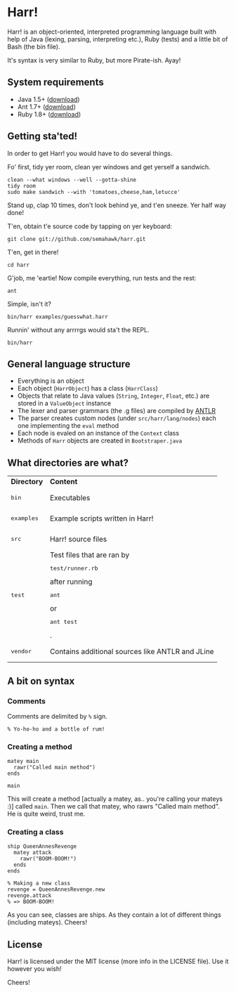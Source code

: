 Harr!
=====

Harr! is an object-oriented, interpreted programming language built with help of Java (lexing, parsing, interpreting etc.), Ruby (tests) and a little bit of Bash (the bin file).

It's syntax is very similar to Ruby, but more Pirate-ish. Ayay!

System requirements
-------------------

+ Java 1.5+ ([download](http://www.java.com/en/download/index.jsp))
+ Ant 1.7+ ([download](http://ant.apache.org/))
+ Ruby 1.8+ ([download](http://www.ruby-lang.org/))

Getting sta'ted!
----------------

In order to get Harr! you would have to do several things.

Fo' first, tidy yer room, clean yer windows and get yerself a sandwich.

    clean --what windows --well --gotta-shine
    tidy room
    sudo make sandwich --with 'tomatoes,cheese,ham,letucce'

Stand up, clap 10 times, don't look behind ye, and t'en sneeze. Yer half way done!

T'en, obtain t'e source code by tapping on yer keyboard:

    git clone git://github.com/semahawk/harr.git

T'en, get in there!

    cd harr

G'job, me 'eartie! Now compile everything, run tests and the rest:

    ant

Simple, isn't it?

    bin/harr examples/guesswhat.harr

Runnin' without any arrrrgs would sta't the REPL.

    bin/harr


General language structure
---------------------------

+ Everything is an object
+ Each object (`HarrObject`) has a class (`HarrClass`)
+ Objects that relate to Java values (`String`, `Integer`, `Float`, etc.) are stored in a `ValueObject` instance
+ The lexer and parser grammars (the .g files) are compiled by [ANTLR](http://www.antlr.org/)
+ The parser creates custom nodes (under `src/harr/lang/nodes`) each one implementing the `eval` method
+ Each node is evaled on an instance of the `Context` class
+ Methods of `Harr` objects are created in `Bootstraper.java`

What directories are what?
--------------------------

<table>
<tr>
  <td><strong>Directory</strong></td>
  <td><strong>Content</strong></td>
</tr>
<tr>
  <td><pre>bin</pre></td>
  <td>Executables</td>
</tr>
<tr>
  <td><pre>examples</pre></td>
  <td>Example scripts written in Harr!</td>
</tr>
<tr>
  <td><pre>src</pre></td>
  <td>Harr! source files</td>
</tr>
<tr>
  <td><pre>test</pre></td>
  <td>Test files that are ran by <pre>test/runner.rb</pre> after running <pre>ant</pre> or <pre>ant test</pre>.</td>
</tr>
<tr>
  <td><pre>vendor</pre></td>
  <td>Contains additional sources like ANTLR and JLine</td>
</tr>
</table>  

A bit on syntax
---------------

### Comments

Comments are delimited by `%` sign.

    % Yo-ho-ho and a bottle of rum!

### Creating a method

    matey main
      rawr("Called main method")
    ends
    
    main

This will create a method [actually a matey, as.. you're calling your mateys :)] called `main`.
Then we call that matey, who rawrs "Called main method". He is quite weird, trust me.

### Creating a class

    ship QueenAnnesRevenge
      matey attack
        rawr("BOOM-BOOM!")
      ends
    ends
    
    % Making a new class
    revenge = QueenAnnesRevenge.new
    revenge.attack
    % => BOOM-BOOM!

As you can see, classes are ships. As they contain a lot of different things (including mateys). Cheers!

License
-------

Harr! is licensed under the MIT license (more info in the LICENSE file).
Use it however you wish!

Cheers!
